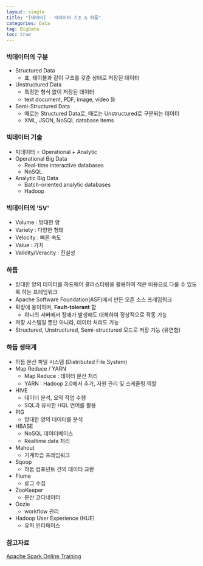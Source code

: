```yaml
---
layout: single
title: "[데이터] - 빅데이터 기초 & 하둡"
categories: Data
tag: BigData
toc: true
---
```


### 빅데이터의 구분

- Structured Data
  - 표, 테이블과 같이 구조를 갖춘 상태로 저장된 데이터
- Unstructured Data
  - 특정한 형식 없이 저장된 데이터
  - text document, PDF, image, video 등
- Semi-Structured Data
  - 때로는 Structured Data로, 때로는 Unstructured로 구분되는 데이터
  - XML, JSON, NoSQL database items

### 빅데이터 기술

- 빅데이터 = Operational + Analytic
- Operational Big Data
  - Real-time interactive databases
  - NoSQL
- Analytic Big Data
  - Batch-oriented analytic databases
  - Hadoop

### 빅데이터의 '5V'

- Volume : 방대한 양
- Variety : 다양한 형태
- Velocity : 빠른 속도
- Value : 가치
- Validity/Veracity : 진실성

### 하둡

- 방대한 양의 데이터를 하드웨어 클러스터링을 활용하여 적은 비용으로 다룰 수 있도록 하는 프레임워크
- Apache Software Foundation(ASF)에서 만든 오픈 소스 프레임워크
- 확장에 용이하며, **Fault-tolerant** 함
  - 하나의 서버에서 장애가 발생해도 대체하여 정상적으로 작동 가능
- 저장 시스템일 뿐만 아니라, 데이터 처리도 가능
- Structured, Unstructured, Semi-structured 모드로 저장 가능 (유연함)

### 하둡 생태계

- 하둡 분산 파일 시스템 (Distributed File System)
- Map Reduce / YARN
  - Map Reduce : 데이터 분산 처리
  - YARN : Hadoop 2.0에서 추가, 자원 관리 및 스케줄링 역할
- HIVE
  - 데이터 분석, 요약 작업 수행
  - SQL과 유사한 HQL 언어를 활용
- PIG
  - 방대한 양의 데이터를 분석
- HBASE
  - NoSQL 데이터베이스
  - Realtime data 처리
- Mahout
  - 기계학습 프레임워크
- Sqoop
  - 하둡 컴포넌트 간의 데이터 교환
- Flume
  - 로그 수집
- ZooKeeper
  - 분산 코디네이터
- Oozie
  - workflow 관리
- Hadoop User Experience (HUE)
  - 유저 인터페이스

### 참고자료

[Apache Spark Online Training](https://www.youtube.com/playlist?list=PLWPirh4EWFpGkGRCRPiZWRfeYoVDpmvRv)
